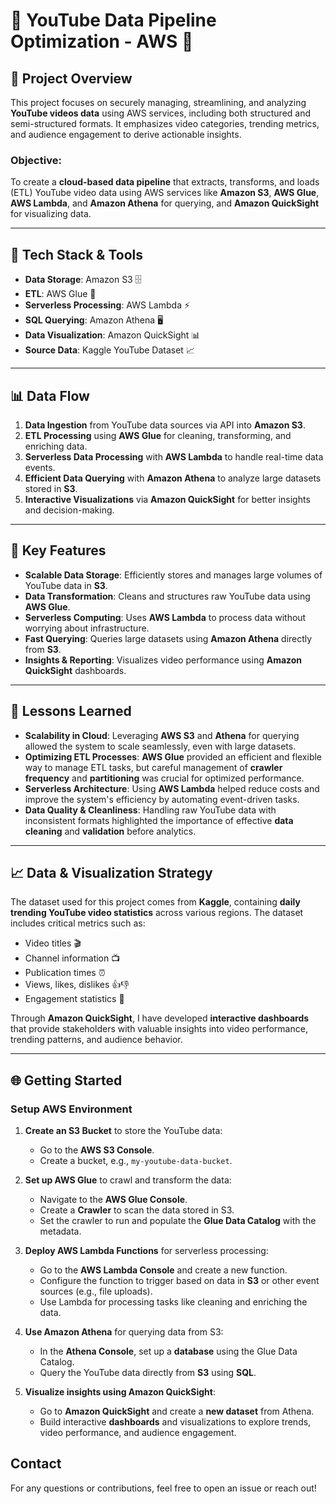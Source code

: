 # 🎥 **YouTube Data Pipeline Optimization - AWS** 🚀

## 📝 **Project Overview**

This project focuses on securely managing, streamlining, and analyzing **YouTube videos data** using AWS services, including both structured and semi-structured formats. It emphasizes video categories, trending metrics, and audience engagement to derive actionable insights.

### **Objective:**
To create a **cloud-based data pipeline** that extracts, transforms, and loads (ETL) YouTube video data using AWS services like **Amazon S3**, **AWS Glue**, **AWS Lambda**, and **Amazon Athena** for querying, and **Amazon QuickSight** for visualizing data.

---

## 🔧 **Tech Stack** & **Tools**

- **Data Storage**: Amazon S3 🗄️
- **ETL**: AWS Glue 🔄
- **Serverless Processing**: AWS Lambda ⚡
- **SQL Querying**: Amazon Athena 🖥️
- **Data Visualization**: Amazon QuickSight 📊
- **Source Data**: Kaggle YouTube Dataset 📈
  
---

## 📊 **Data Flow**

1. **Data Ingestion** from YouTube data sources via API into **Amazon S3**.
2. **ETL Processing** using **AWS Glue** for cleaning, transforming, and enriching data.
3. **Serverless Data Processing** with **AWS Lambda** to handle real-time data events.
4. **Efficient Data Querying** with **Amazon Athena** to analyze large datasets stored in **S3**.
5. **Interactive Visualizations** via **Amazon QuickSight** for better insights and decision-making.

---

## 🔑 **Key Features**

- **Scalable Data Storage**: Efficiently stores and manages large volumes of YouTube data in **S3**.  
- **Data Transformation**: Cleans and structures raw YouTube data using **AWS Glue**.  
- **Serverless Computing**: Uses **AWS Lambda** to process data without worrying about infrastructure.  
- **Fast Querying**: Queries large datasets using **Amazon Athena** directly from **S3**.  
- **Insights & Reporting**: Visualizes video performance using **Amazon QuickSight** dashboards.

---

## 🧩 **Lessons Learned**

- **Scalability in Cloud**: Leveraging **AWS S3** and **Athena** for querying allowed the system to scale seamlessly, even with large datasets.
- **Optimizing ETL Processes**: **AWS Glue** provided an efficient and flexible way to manage ETL tasks, but careful management of **crawler frequency** and **partitioning** was crucial for optimized performance.
- **Serverless Architecture**: Using **AWS Lambda** helped reduce costs and improve the system's efficiency by automating event-driven tasks.
- **Data Quality & Cleanliness**: Handling raw YouTube data with inconsistent formats highlighted the importance of effective **data cleaning** and **validation** before analytics.

---

## 📈 **Data & Visualization Strategy**

The dataset used for this project comes from **Kaggle**, containing **daily trending YouTube video statistics** across various regions. The dataset includes critical metrics such as:

- Video titles 🎬
- Channel information 📺
- Publication times ⏰
- Views, likes, dislikes 👍👎
- Engagement statistics 💬

Through **Amazon QuickSight**, I have developed **interactive dashboards** that provide stakeholders with valuable insights into video performance, trending patterns, and audience behavior.

---

## 🌐 **Getting Started**

### **Setup AWS Environment**

1. **Create an S3 Bucket** to store the YouTube data:
   - Go to the **AWS S3 Console**.
   - Create a bucket, e.g., `my-youtube-data-bucket`.

2. **Set up AWS Glue** to crawl and transform the data:
   - Navigate to the **AWS Glue Console**.
   - Create a **Crawler** to scan the data stored in S3.
   - Set the crawler to run and populate the **Glue Data Catalog** with the metadata.

3. **Deploy AWS Lambda Functions** for serverless processing:
   - Go to the **AWS Lambda Console** and create a new function.
   - Configure the function to trigger based on data in **S3** or other event sources (e.g., file uploads).
   - Use Lambda for processing tasks like cleaning and enriching the data.

4. **Use Amazon Athena** for querying data from S3:
   - In the **Athena Console**, set up a **database** using the Glue Data Catalog.
   - Query the YouTube data directly from **S3** using **SQL**.

5. **Visualize insights using Amazon QuickSight**:
   - Go to **Amazon QuickSight** and create a **new dataset** from Athena.
   - Build interactive **dashboards** and visualizations to explore trends, video performance, and audience engagement.
  
##  **Contact**
For any questions or contributions, feel free to open an issue or reach out!

